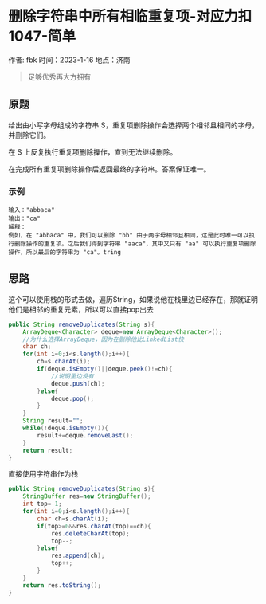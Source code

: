 # 删除字符串中所有相临重复项-对应力扣1047-简单

作者: fbk
时间：2023-1-16
地点：济南
>足够优秀再大方拥有
## 原题
给出由小写字母组成的字符串 S，重复项删除操作会选择两个相邻且相同的字母，并删除它们。

在 S 上反复执行重复项删除操作，直到无法继续删除。

在完成所有重复项删除操作后返回最终的字符串。答案保证唯一。
### 示例
```
输入："abbaca"
输出："ca"
解释：
例如，在 "abbaca" 中，我们可以删除 "bb" 由于两字母相邻且相同，这是此时唯一可以执行删除操作的重复项。之后我们得到字符串 "aaca"，其中又只有 "aa" 可以执行重复项删除操作，所以最后的字符串为 "ca"。tring
```
## 思路
这个可以使用栈的形式去做，遍历String，如果说他在栈里边已经存在，那就证明他们是相邻的重复元素，所以可以直接pop出去
```java
public String removeDuplicates(String s){
    ArrayDeque<Character> deque=new ArrayDeque<Character>();
    //为什么选择ArrayDeque，因为在删除他比LinkedList快
    char ch;
    for(int i=0;i<s.length();i++){
        ch=s.charAt(i);
        if(deque.isEmpty()||deque.peek()!=ch){
            //说明里边没有
            deque.push(ch);
        }else{
            deque.pop();
        }
    }
    String result="";
    while(!deque.isEmpty()){
        result+=deque.removeLast();
    }
    return result;
}
```
直接使用字符串作为栈
```java
public String removeDuplicates(String s){
    StringBuffer res=new StringBuffer();
    int top=-1;
    for(int i=0;i<s.length();i++){
        char ch=s.charAt(i);
        if(top>=0&&res.charAt(top)==ch){
            res.deleteCharAt(top);
            top--;
        }else{
            res.append(ch);
            top++;
        }
    }
    return res.toString();
}
```